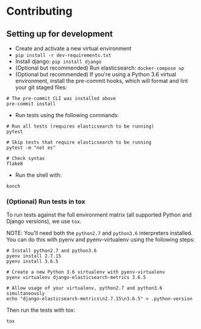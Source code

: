 # Contributing

## Setting up for development

* Create and activate a new virtual environment
* `pip install -r dev-requirements.txt`
* Install django: `pip install django`
* (Optional but recommended) Run elasticsearch: `docker-compose up`
* (Optional but recommended) If you're using a Python 3.6 virtual
    environment, install the pre-commit hooks, which will
    format and lint your git staged files:

```
# The pre-commit CLI was installed above
pre-commit install
```

* Run tests using the following commands:

```
# Run all tests (requires elasticsearch to be running)
pytest

# Skip tests that require elasticsearch to be running
pytest -m "not es"

# Check syntax
flake8
```

* Run the shell with:

```
konch
```

### (Optional) Run tests in tox

To run tests against the full environment matrix (all supported Python
and Django versions), we use `tox`.

NOTE: You'll need both the `python2.7` and `python3.6` interpreters installed.
You can do this with pyenv and pyenv-virtualenv using the following steps:

```
# Install python2.7 and python3.6
pyenv install 2.7.15
pyenv install 3.6.5

# Create a new Python 3.6 virtualenv with pyenv-virtualenv
pyenv virtualenv django-elasticsearch-metrics 3.6.5

# Allow usage of your virtualenv, python2.7 and python3.6 simultaneously
echo "django-elasticsearch-metrics\n2.7.15\n3.6.5" > .python-version
```

Then run the tests with tox:

```
tox
```

